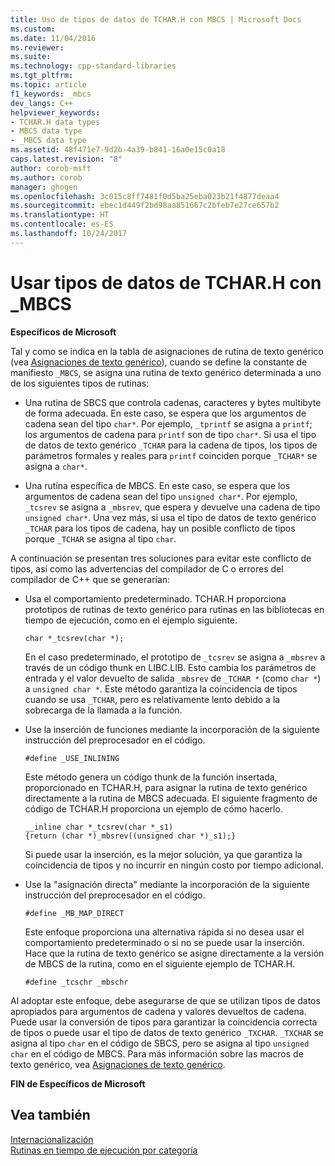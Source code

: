 ```yaml
---
title: Uso de tipos de datos de TCHAR.H con MBCS | Microsoft Docs
ms.custom: 
ms.date: 11/04/2016
ms.reviewer: 
ms.suite: 
ms.technology: cpp-standard-libraries
ms.tgt_pltfrm: 
ms.topic: article
f1_keywords: _mbcs
dev_langs: C++
helpviewer_keywords:
- TCHAR.H data types
- MBCS data type
- _MBCS data type
ms.assetid: 48f471e7-9d2b-4a39-b841-16a0e15c0a18
caps.latest.revision: "8"
author: corob-msft
ms.author: corob
manager: ghogen
ms.openlocfilehash: 3c015c8ff7481f0d5ba25eba023b21f4877deaa4
ms.sourcegitcommit: ebec1d449f2bd98aa851667c2bfeb7e27ce657b2
ms.translationtype: HT
ms.contentlocale: es-ES
ms.lasthandoff: 10/24/2017
---
```

# <a name="using-tcharh-data-types-with-mbcs"></a>Usar tipos de datos de TCHAR.H con _MBCS
**Específicos de Microsoft**  
  
 Tal y como se indica en la tabla de asignaciones de rutina de texto genérico (vea [Asignaciones de texto genérico](../c-runtime-library/generic-text-mappings.md)), cuando se define la constante de manifiesto `_MBCS`, se asigna una rutina de texto genérico determinada a uno de los siguientes tipos de rutinas:  
  
-   Una rutina de SBCS que controla cadenas, caracteres y bytes multibyte de forma adecuada. En este caso, se espera que los argumentos de cadena sean del tipo `char*`. Por ejemplo, `_tprintf` se asigna a `printf`; los argumentos de cadena para `printf` son de tipo `char*`. Si usa el tipo de datos de texto genérico `_TCHAR` para la cadena de tipos, los tipos de parámetros formales y reales para `printf` coinciden porque `_TCHAR*` se asigna a `char*`.  
  
-   Una rutina específica de MBCS. En este caso, se espera que los argumentos de cadena sean del tipo `unsigned char*`. Por ejemplo, `_tcsrev` se asigna a `_mbsrev`, que espera y devuelve una cadena de tipo `unsigned char*`. Una vez más, si usa el tipo de datos de texto genérico `_TCHAR` para los tipos de cadena, hay un posible conflicto de tipos porque `_TCHAR` se asigna al tipo `char`.  
  
 A continuación se presentan tres soluciones para evitar este conflicto de tipos, así como las advertencias del compilador de C o errores del compilador de C++ que se generarían:  
  
-   Usa el comportamiento predeterminado. TCHAR.H proporciona prototipos de rutinas de texto genérico para rutinas en las bibliotecas en tiempo de ejecución, como en el ejemplo siguiente.  
  
    ```  
    char *_tcsrev(char *);  
    ```  
  
     En el caso predeterminado, el prototipo de `_tcsrev` se asigna a `_mbsrev` a través de un código thunk en LIBC.LIB. Esto cambia los parámetros de entrada y el valor devuelto de salida `_mbsrev` de `_TCHAR *` (como `char *`) a `unsigned char *`. Este método garantiza la coincidencia de tipos cuando se usa `_TCHAR`, pero es relativamente lento debido a la sobrecarga de la llamada a la función.  
  
-   Use la inserción de funciones mediante la incorporación de la siguiente instrucción del preprocesador en el código.  
  
    ```  
    #define _USE_INLINING  
    ```  
  
     Este método genera un código thunk de la función insertada, proporcionado en TCHAR.H, para asignar la rutina de texto genérico directamente a la rutina de MBCS adecuada. El siguiente fragmento de código de TCHAR.H proporciona un ejemplo de cómo hacerlo.  
  
    ```  
    __inline char *_tcsrev(char *_s1)  
    {return (char *)_mbsrev((unsigned char *)_s1);}  
    ```  
  
     Si puede usar la inserción, es la mejor solución, ya que garantiza la coincidencia de tipos y no incurrir en ningún costo por tiempo adicional.  
  
-   Use la "asignación directa" mediante la incorporación de la siguiente instrucción del preprocesador en el código.  
  
    ```  
    #define _MB_MAP_DIRECT  
    ```  
  
     Este enfoque proporciona una alternativa rápida si no desea usar el comportamiento predeterminado o si no se puede usar la inserción. Hace que la rutina de texto genérico se asigne directamente a la versión de MBCS de la rutina, como en el siguiente ejemplo de TCHAR.H.  
  
    ```  
    #define _tcschr _mbschr  
    ```  
  
 Al adoptar este enfoque, debe asegurarse de que se utilizan tipos de datos apropiados para argumentos de cadena y valores devueltos de cadena. Puede usar la conversión de tipos para garantizar la coincidencia correcta de tipos o puede usar el tipo de datos de texto genérico `_TXCHAR`. `_TXCHAR` se asigna al tipo `char` en el código de SBCS, pero se asigna al tipo `unsigned char` en el código de MBCS. Para más información sobre las macros de texto genérico, vea [Asignaciones de texto genérico](../c-runtime-library/generic-text-mappings.md).  
  
 **FIN de Específicos de Microsoft**  
  
## <a name="see-also"></a>Vea también  
 [Internacionalización](../c-runtime-library/internationalization.md)   
 [Rutinas en tiempo de ejecución por categoría](../c-runtime-library/run-time-routines-by-category.md)